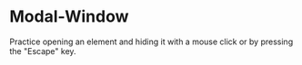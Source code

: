 # Modal-Window
Practice opening an element and hiding it with a mouse click or by pressing the "Escape" key.
